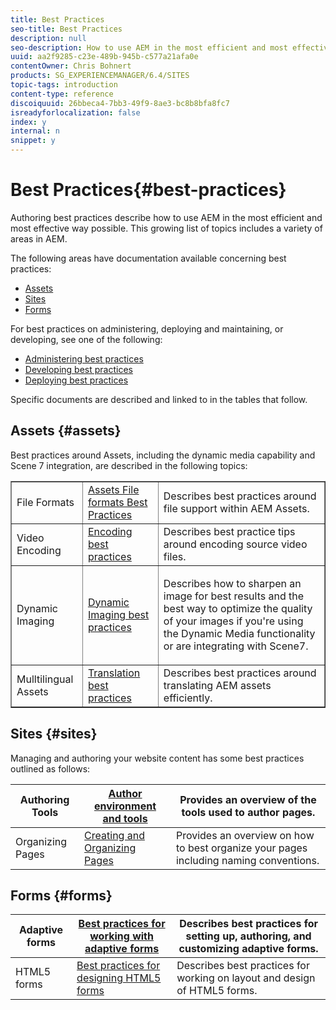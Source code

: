 ```yaml
---
title: Best Practices
seo-title: Best Practices
description: null
seo-description: How to use AEM in the most efficient and most effective way possible
uuid: aa2f9285-c23e-489b-945b-c577a21afa0e
contentOwner: Chris Bohnert
products: SG_EXPERIENCEMANAGER/6.4/SITES
topic-tags: introduction
content-type: reference
discoiquuid: 26bbeca4-7bb3-49f9-8ae3-bc8b8bfa8fc7
isreadyforlocalization: false
index: y
internal: n
snippet: y
---
```


# Best Practices{#best-practices}

Authoring best practices describe how to use AEM in the most efficient and most effective way possible. This growing list of topics includes a variety of areas in AEM.

The following areas have documentation available concerning best practices:

* [Assets](#assets)
* [Sites](#sites)
* [Forms](#forms)

For best practices on administering, deploying and maintaining, or developing, see one of the following:

* [Administering best practices](../../administering/using/administer-best-practices.md)
* [Developing best practices](../../developing/using/best-practices.md)
* [Deploying best practices](../../deploying/using/best-practices.md)

Specific documents are described and linked to in the tables that follow.

## Assets {#assets}

Best practices around Assets, including the dynamic media capability and Scene 7 integration, are described in the following topics:

<table border="1" cellpadding="1" cellspacing="0" width="100%"> 
 <tbody>
  <tr>
   <td>File Formats</td> 
   <td><a href="/content/help/en/experience-manager/6-4/assets/using/assets-file-format-best-practices">Assets File formats Best Practices</a></td> 
   <td>Describes best practices around file support within AEM Assets.</td> 
  </tr>
  <tr>
   <td>Video Encoding</td> 
   <td><a href="/content/help/en/experience-manager/6-4/assets/using/video#Bestpracticesforencodingvideos">Encoding best practices</a></td> 
   <td>Describes best practice tips around encoding source video files.</td> 
  </tr>
  <tr>
   <td>Dynamic Imaging</td> 
   <td><a href="/content/help/en/experience-manager/6-4/assets/using/best-practices-for-optimizing-the-quality-of-your-images">Dynamic Imaging best practices</a></td> 
   <td><p>Describes how to sharpen an image for best results and the best way to optimize the quality of your images if you're using the Dynamic Media functionality or are integrating with Scene7. </p> </td> 
  </tr>
  <tr>
   <td>Mulltilingual Assets</td> 
   <td><a href="/content/help/en/experience-manager/6-4/assets/using/best-practices-for-translating-assets-efficiently">Translation best practices</a></td> 
   <td>Describes best practices around translating AEM assets efficiently.</td> 
  </tr>
 </tbody>
</table>

## Sites {#sites}

Managing and authoring your website content has some best practices outlined as follows:

| Authoring Tools | [Author environment and tools](../../authoring/using/author-environment-tools.md) |Provides an overview of the tools used to author pages. |
|---|---|---|
| Organizing Pages | [Creating and Organizing Pages](../../authoring/using/managing-pages.md) |Provides an overview on how to best organize your pages including naming conventions. |

## Forms {#forms}

| Adaptive forms | [Best practices for working with adaptive forms](/content/help/en/experience-manager/6-4/forms/using/adaptive-forms-best-practices) |Describes best practices for setting up, authoring, and customizing adaptive forms. |
|---|---|---|
| HTML5 forms | [Best practices for designing HTML5 forms](/content/help/en/experience-manager/6-4/forms/using/Best-practices-for-HTML5-forms) |Describes best practices for working on layout and design of HTML5 forms. |

